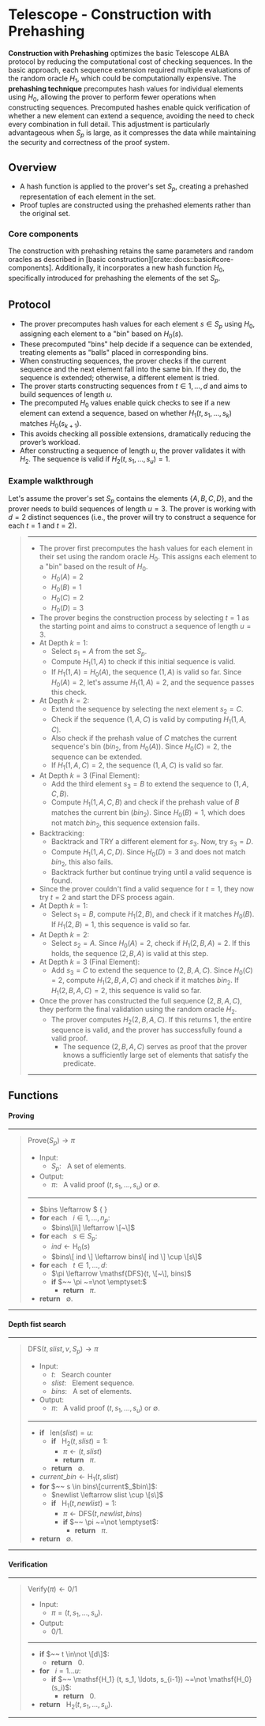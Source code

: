 # Telescope - Construction with Prehashing

**Construction with Prehashing** optimizes the basic Telescope ALBA protocol by reducing the computational cost of checking sequences.
In the basic approach, each sequence extension required multiple evaluations of the random oracle $H_1$, which could be computationally expensive.
The **prehashing technique** precomputes hash values for individual elements using $H_0$, allowing the prover to perform fewer operations when constructing sequences.
Precomputed hashes enable quick verification of whether a new element can extend a sequence, avoiding the need to check every combination in full detail.
This adjustment is particularly advantageous when $S_p$ is large, as it compresses the data while maintaining the security and correctness of the proof system.

## Overview 
- A hash function is applied to the prover's set $S_p$, creating a prehashed representation of each element in the set.
- Proof tuples are constructed using the prehashed elements rather than the original set.

### Core components
The construction with prehashing retains the same parameters and random oracles as described in [basic construction][crate::docs::basic#core-components]. 
Additionally, it incorporates a new hash function $H_0$, specifically introduced for prehashing the elements of the set $S_p$.

## Protocol
- The prover precomputes hash values for each element $s \in S_p$ using $H_0$, assigning each element to a "bin" based on $H_0(s)$.
- These precomputed "bins" help decide if a sequence can be extended, treating elements as "balls" placed in corresponding bins.
- When constructing sequences, the prover checks if the current sequence and the next element fall into the same bin. If they do, the sequence is extended; otherwise, a different element is tried.
- The prover starts constructing sequences from $t \in 1, \ldots, d$ and aims to build sequences of length $u$.
- The precomputed $H_0$ values enable quick checks to see if a new element can extend a sequence, based on whether $H_1(t, s_1, \dots, s_k)$ matches $H_0(s_{k+1})$.
- This avoids checking all possible extensions, dramatically reducing the prover’s workload.
- After constructing a sequence of length $u$, the prover validates it with $H_2$. The sequence is valid if $H_2(t, s_1, \dots, s_u) = 1$.

### Example walkthrough
Let's assume the prover's set $S_p$ contains the elements $\{A, B, C, D\}$, and the prover needs to build sequences of length $u = 3$. 
The prover is working with $d = 2$ distinct sequences (i.e., the prover will try to construct a sequence for each $t = 1$ and $t = 2$).

> ---
> - The prover first precomputes the hash values for each element in their set using the random oracle $H_0$. This assigns each element to a "bin" based on the result of $H_0$.
>   - $H_0(A) = 2$
>   - $H_0(B) = 1$
>   - $H_0(C) = 2$
>   - $H_0(D) = 3$
> - The prover begins the construction process by selecting $t = 1$ as the starting point and aims to construct a sequence of length $u = 3$.
> - At Depth $k = 1$:
>   - Select $s_1 = A$ from the set $S_p$.
>   - Compute $H_1(1, A)$ to check if this initial sequence is valid.
>   - If $H_1(1, A) = H_0(A)$, the sequence $(1, A)$ is valid so far. Since $H_0(A) = 2$, let's assume $H_1(1, A) = 2$, and the sequence passes this check.
> - At Depth $k = 2$:
>   - Extend the sequence by selecting the next element $s_2 = C$.
>   - Check if the sequence $(1, A, C)$ is valid by computing $H_1(1, A, C)$.
>   - Also check if the prehash value of $C$ matches the current sequence's bin ($bin_2$, from $H_0(A)$). Since $H_0(C) = 2$, the sequence can be extended.
>   - If $H_1(1, A, C) = 2$, the sequence $(1, A, C)$ is valid so far.
> - At Depth $k = 3$ (Final Element):
>   - Add the third element $s_3 = B$ to extend the sequence to $(1, A, C, B)$.
>   - Compute $H_1(1, A, C, B)$ and check if the prehash value of $B$ matches the current bin ($bin_2$). Since $H_0(B) = 1$, which does not match $bin_2$, this sequence extension fails.
> - Backtracking:
>   - Backtrack and TRY a different element for $s_3$. Now, try $s_3 = D$.
>   - Compute $H_1(1, A, C, D)$. Since $H_0(D) = 3$ and does not match $bin_2$, this also fails.
>   - Backtrack further but continue trying until a valid sequence is found.
> - Since the prover couldn't find a valid sequence for $t = 1$, they now try $t = 2$ and start the DFS process again.
> - At Depth $k = 1$:
>   - Select $s_1 = B$, compute $H_1(2, B)$, and check if it matches $H_0(B)$. If $H_1(2, B) = 1$, this sequence is valid so far.
> - At Depth $k = 2$:
>   - Select $s_2 = A$. Since $H_0(A) = 2$, check if $H_1(2, B, A) = 2$. If this holds, the sequence $(2, B, A)$ is valid at this step.
> - At Depth $k = 3$ (Final Element):
>   - Add $s_3 = C$ to extend the sequence to $(2, B, A, C)$. Since $H_0(C) = 2$, compute $H_1(2, B, A, C)$ and check if it matches $bin_2$. If $H_1(2, B, A, C) = 2$, this sequence is valid so far.
> - Once the prover has constructed the full sequence $(2, B, A, C)$, they perform the final validation using the random oracle $H_2$.
>   - The prover computes $H_2(2, B, A, C)$. If this returns $1$, the entire sequence is valid, and the prover has successfully found a valid proof.
>     - The sequence $(2, B, A, C)$ serves as proof that the prover knows a sufficiently large set of elements that satisfy the predicate.
> ---

## Functions
#### Proving
---
> $\mathsf{Prove}(S_p) \rightarrow \pi$
> - Input:
>   - $S_p:~~$ A set of elements.
> - Output:
>   - $\pi:~~$ A valid proof $(t, s_1, ..., s_u)$ or $\emptyset$.
> ---
> - $bins \leftarrow $ { }
> - **for** each $~~ i \in 1, \ldots, n_p:$
>   - $bins\[i\] \leftarrow \[~\]$
> - **for** each $~~ s \in S_p:$
>   - $ind \leftarrow \mathsf{H}_0(s)$
>   - $bins\[ ind \] \leftarrow bins\[ ind \] \cup \[s\]$
> - **for** each $~~ t \in 1, \ldots, d:$
>   - $\pi \leftarrow \mathsf{DFS}(t, \[~\], bins)$
>   - **if** $~~ \pi ~=\not \emptyset:$
>     - **return** $~~ \pi.$
> - **return** $~~ \emptyset.$
---

#### Depth fist search
---
> $\mathsf{DFS}(t, slist, v, S_p) \rightarrow \pi$
> - Input:
>   - $t:~~$ Search counter
>   - $slist:~~$ Element sequence.
>   - $bins:~~$ A set of elements.
> - Output:
>   - $\pi:~~$ A valid proof $(t, s_1, ..., s_u)$ or $\emptyset$.
> ---
> - **if** $~~ \mathsf{len}(slist) = u$:
>   - **if** $~~ \mathsf{H}_2(t, slist) = 1$:
>     - $\pi \leftarrow (t, slist)$
>     - **return** $~~ \pi$.
>   - **return** $~~ \emptyset$.
> - $current$_$bin \leftarrow \mathsf{H}_1(t, slist)$
> - **for** $~~ s \in bins\[current$_$bin\]$:
>   - $newlist \leftarrow slist \cup \[s\]$
>   - **if** $~~ \mathsf{H}_1(t, newlist) = 1$:
>     - $\pi \leftarrow \mathsf{DFS}(t, newlist, bins)$
>     - **if** $~~ \pi ~=\not \emptyset$:
>       - **return** $~~ \pi$.
> - **return** $~~ \emptyset$.
---
#### Verification
---
> $\mathsf{Verify}(\pi) \leftarrow 0/1$
>
> - Input:
>   - $\pi = (t, s_1, ..., s_u)$.
> - Output:
>   - $0/1$.
> ---
> - **if** $~~ t \in\not  \[d\]$:
>   - **return** $~~ 0$.
> - **for** $~~ i = 1\ldots u$:
>   - **if** $~~ \mathsf{H_1} (t, s_1, \ldots, s_{i-1}) ~=\not \mathsf{H_0}(s_i)$:
>     - **return** $~~0$.
> - **return** $~~ \mathsf{H}_2(t, s_1, \ldots, s_u)$.
---
